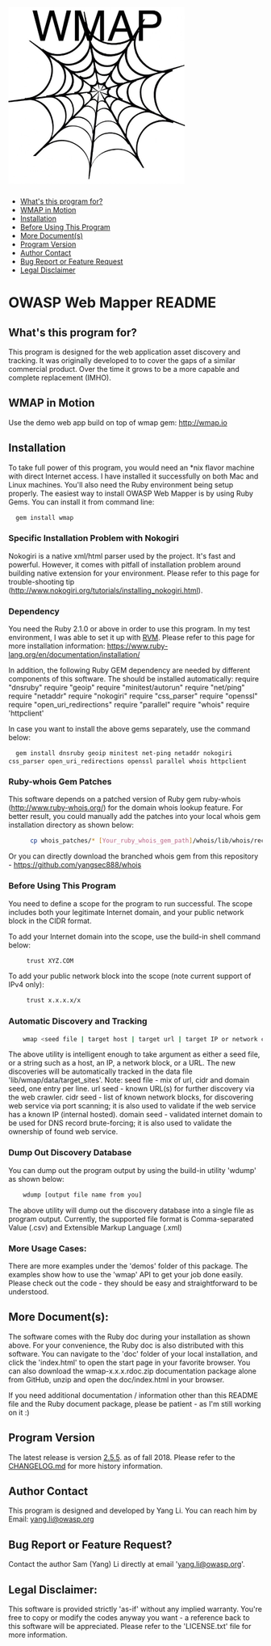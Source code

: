 [<img src='/wmap_logo.jpg' width='350' height='350'>](https://github.com/yangsec888/wmap)
=====================

- [What's this program for?](#whats-this-program-for)
- [WMAP in Motion](#wmap-in-motion)
- [Installation](#installation)
- [Before Using This Program](#before-using-this-program)
- [More Document(s)](#more-documents)
- [Program Version](#program-version)
- [Author Contact](#author-contact)
- [Bug Report or Feature Request](#bug-report-or-feature-request)
- [Legal Disclaimer](#legal-disclaimer)

# OWASP Web Mapper README


## What's this program for?
This program is designed for the web application asset discovery and tracking. It was originally developed to
to cover the gaps of a similar commercial product. Over the time it grows to be a more capable and complete replacement (IMHO).


## WMAP in Motion
Use the demo web app build on top of wmap gem: http://wmap.io


## Installation
To take full power of this program, you would need an *nix flavor machine with direct Internet access. I have installed it successfully on both Mac and Linux machines. You'll also need the Ruby environment being setup properly. The easiest way to install OWASP Web Mapper is by using Ruby Gems. You can install it from command line:
```sh
  gem install wmap
```

### Specific Installation Problem with Nokogiri
Nokogiri is a native xml/html parser used by the project. It's fast and powerful. However, it comes with pitfall of installation problem around building native extension for your environment. Please refer to this page for trouble-shooting tip (http://www.nokogiri.org/tutorials/installing_nokogiri.html).

### Dependency
You need the Ruby 2.1.0 or above in order to use this program. In my test environment, I was able to set it up with <a href="https://rvm.io/">RVM</a>. Please refer to this page for more installation information: https://www.ruby-lang.org/en/documentation/installation/

In addition, the following Ruby GEM dependency are needed by different components of this software. The should be installed automatically:
      require "dnsruby"
      require "geoip"
      require "minitest/autorun"
      require "net/ping"
      require "netaddr"
      require "nokogiri"
      require "css_parser"
      require "openssl"
      require "open_uri_redirections"
      require "parallel"
      require "whois"
      require 'httpclient'


In case you want to install the above gems separately, use the command below:

      gem install dnsruby geoip minitest net-ping netaddr nokogiri css_parser open_uri_redirections openssl parallel whois httpclient

### Ruby-whois Gem Patches
This software depends on a patched version of Ruby gem ruby-whois (http://www.ruby-whois.org/) for the domain whois lookup feature. For better result, you could manually add the patches into your local whois gem installation directory as shown below:
```sh
      cp whois_patches/* [Your_ruby_whois_gem_path]/whois/lib/whois/record/parser/
```

Or you can directly download the branched whois gem from this repository - https://github.com/yangsec888/whois


### Before Using This Program
You need to define a scope for the program to run successful. The scope includes both your legitimate Internet domain, and your public
network block in the CIDR format.

To add your Internet domain into the scope, use the build-in shell command below:
```sh
     trust XYZ.COM
```
To add your public network block into the scope (note current support of IPv4 only):
```sh
     trust x.x.x.x/x
```

### Automatic Discovery and Tracking
```sh
    wmap <seed file | target host | target url | target IP or network cidr>
```
The above utility is intelligent enough to take argument as either a seed file, or a string such as a host, an IP, a network block, or a URL. The new discoveries will be automatically tracked in the data file 'lib/wmap/data/target_sites'.
  Note: seed file - mix of url, cidr and domain seed, one entry per line.
				url seed - known URL(s) for further discovery via the web crawler.
				cidr seed - list of known network blocks, for discovering web service via port scanning; it is also used to validate if the web service has a known IP (internal hosted).
				domain seed - validated internet domain to be used for DNS record brute-forcing; it is also used to validate the ownership of found web service.


### Dump Out Discovery Database
You can dump out the program output by using the build-in utility 'wdump' as shown below:
```sh
    wdump [output file name from you]
```
The above utility will dump out the discovery database into a single file as program output. Currently, the supported file format is Comma-separated Value (.csv) and Extensible Markup Language (.xml)


### More Usage Cases:
There are more examples under the 'demos' folder of this package. The examples show how to use the 'wmap' API to get your job done easily. Please check out the code - they should be easy and straightforward to be understood.


## More Document(s):
The software comes with the Ruby doc during your installation as shown above. For your convenience, the Ruby doc is also distributed with this software. You can navigate to the 'doc' folder of your local installation, and click the 'index.html' to open the start page in your favorite browser. You can also download the wmap-x.x.x.rdoc.zip documentation package alone from GitHub, unzip and open the doc/index.html in your browser.

If you need additional documentation / information other than this README file and the Ruby document package, please be patient - as I'm still working on it :)


## Program Version
The latest release is version [2.5.5](version.txt). as of fall 2018. Please refer to the [CHANGELOG.md](CHANGELOG.md) for more history information.


## Author Contact
This program is designed and developed by Yang Li. You can reach him by Email: <yang.li@owasp.org>
## Bug Report or Feature Request?
Contact the author Sam (Yang) Li directly at email 'yang.li@owasp.org'.


## Legal Disclaimer:
This software is provided strictly 'as-if' without any implied warranty. You're free to copy or modify the codes anyway you want - a reference back to this software will be appreciated. Please refer to the 'LICENSE.txt' file for more information.
